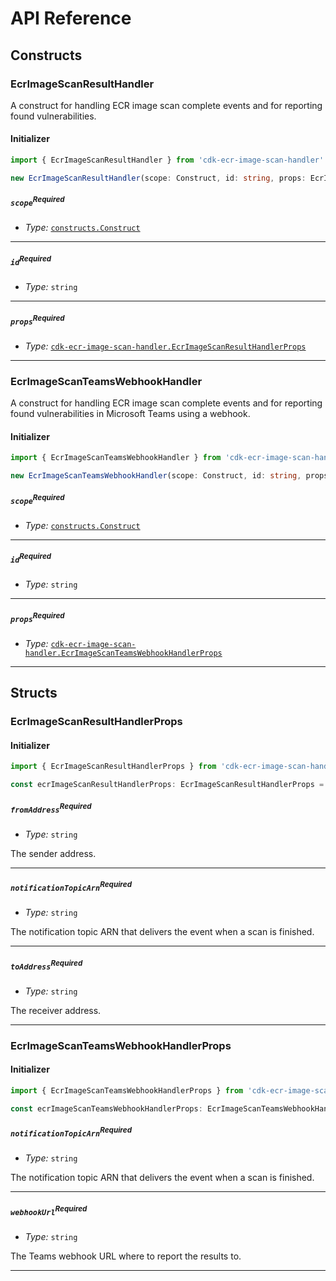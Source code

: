 # API Reference <a name="API Reference"></a>

## Constructs <a name="Constructs"></a>

### EcrImageScanResultHandler <a name="cdk-ecr-image-scan-handler.EcrImageScanResultHandler"></a>

A construct for handling ECR image scan complete events and for reporting found vulnerabilities.

#### Initializer <a name="cdk-ecr-image-scan-handler.EcrImageScanResultHandler.Initializer"></a>

```typescript
import { EcrImageScanResultHandler } from 'cdk-ecr-image-scan-handler'

new EcrImageScanResultHandler(scope: Construct, id: string, props: EcrImageScanResultHandlerProps)
```

##### `scope`<sup>Required</sup> <a name="cdk-ecr-image-scan-handler.EcrImageScanResultHandler.parameter.scope"></a>

- *Type:* [`constructs.Construct`](#constructs.Construct)

---

##### `id`<sup>Required</sup> <a name="cdk-ecr-image-scan-handler.EcrImageScanResultHandler.parameter.id"></a>

- *Type:* `string`

---

##### `props`<sup>Required</sup> <a name="cdk-ecr-image-scan-handler.EcrImageScanResultHandler.parameter.props"></a>

- *Type:* [`cdk-ecr-image-scan-handler.EcrImageScanResultHandlerProps`](#cdk-ecr-image-scan-handler.EcrImageScanResultHandlerProps)

---





### EcrImageScanTeamsWebhookHandler <a name="cdk-ecr-image-scan-handler.EcrImageScanTeamsWebhookHandler"></a>

A construct for handling ECR image scan complete events and for reporting found vulnerabilities in Microsoft Teams using a webhook.

#### Initializer <a name="cdk-ecr-image-scan-handler.EcrImageScanTeamsWebhookHandler.Initializer"></a>

```typescript
import { EcrImageScanTeamsWebhookHandler } from 'cdk-ecr-image-scan-handler'

new EcrImageScanTeamsWebhookHandler(scope: Construct, id: string, props: EcrImageScanTeamsWebhookHandlerProps)
```

##### `scope`<sup>Required</sup> <a name="cdk-ecr-image-scan-handler.EcrImageScanTeamsWebhookHandler.parameter.scope"></a>

- *Type:* [`constructs.Construct`](#constructs.Construct)

---

##### `id`<sup>Required</sup> <a name="cdk-ecr-image-scan-handler.EcrImageScanTeamsWebhookHandler.parameter.id"></a>

- *Type:* `string`

---

##### `props`<sup>Required</sup> <a name="cdk-ecr-image-scan-handler.EcrImageScanTeamsWebhookHandler.parameter.props"></a>

- *Type:* [`cdk-ecr-image-scan-handler.EcrImageScanTeamsWebhookHandlerProps`](#cdk-ecr-image-scan-handler.EcrImageScanTeamsWebhookHandlerProps)

---





## Structs <a name="Structs"></a>

### EcrImageScanResultHandlerProps <a name="cdk-ecr-image-scan-handler.EcrImageScanResultHandlerProps"></a>

#### Initializer <a name="[object Object].Initializer"></a>

```typescript
import { EcrImageScanResultHandlerProps } from 'cdk-ecr-image-scan-handler'

const ecrImageScanResultHandlerProps: EcrImageScanResultHandlerProps = { ... }
```

##### `fromAddress`<sup>Required</sup> <a name="cdk-ecr-image-scan-handler.EcrImageScanResultHandlerProps.property.fromAddress"></a>

- *Type:* `string`

The sender address.

---

##### `notificationTopicArn`<sup>Required</sup> <a name="cdk-ecr-image-scan-handler.EcrImageScanResultHandlerProps.property.notificationTopicArn"></a>

- *Type:* `string`

The notification topic ARN that delivers the event when a scan is finished.

---

##### `toAddress`<sup>Required</sup> <a name="cdk-ecr-image-scan-handler.EcrImageScanResultHandlerProps.property.toAddress"></a>

- *Type:* `string`

The receiver address.

---

### EcrImageScanTeamsWebhookHandlerProps <a name="cdk-ecr-image-scan-handler.EcrImageScanTeamsWebhookHandlerProps"></a>

#### Initializer <a name="[object Object].Initializer"></a>

```typescript
import { EcrImageScanTeamsWebhookHandlerProps } from 'cdk-ecr-image-scan-handler'

const ecrImageScanTeamsWebhookHandlerProps: EcrImageScanTeamsWebhookHandlerProps = { ... }
```

##### `notificationTopicArn`<sup>Required</sup> <a name="cdk-ecr-image-scan-handler.EcrImageScanTeamsWebhookHandlerProps.property.notificationTopicArn"></a>

- *Type:* `string`

The notification topic ARN that delivers the event when a scan is finished.

---

##### `webhookUrl`<sup>Required</sup> <a name="cdk-ecr-image-scan-handler.EcrImageScanTeamsWebhookHandlerProps.property.webhookUrl"></a>

- *Type:* `string`

The Teams webhook URL where to report the results to.

---



